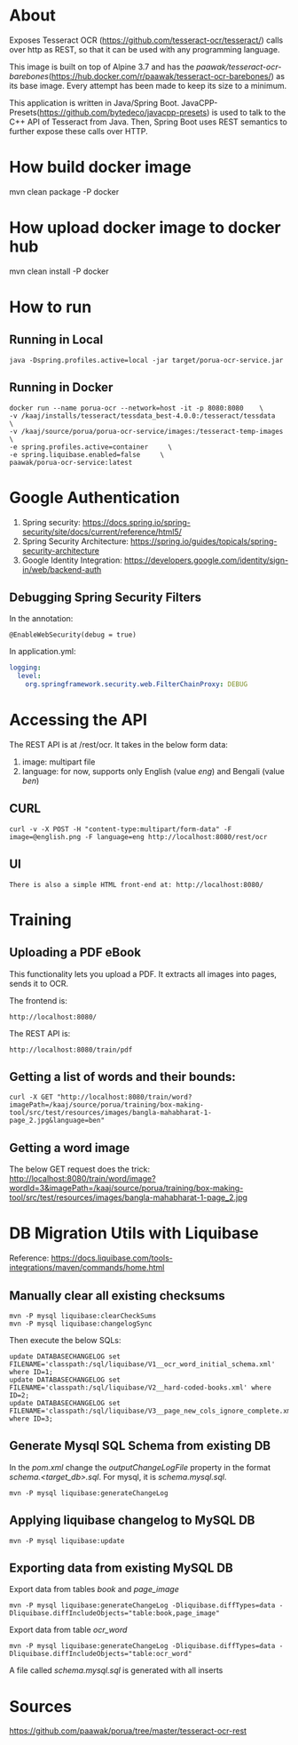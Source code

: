 # About

Exposes Tesseract OCR (https://github.com/tesseract-ocr/tesseract/) calls over http as REST, so that it can be used with any programming language.

This image is built on top of Alpine 3.7 and has the *paawak/tesseract-ocr-barebones*(https://hub.docker.com/r/paawak/tesseract-ocr-barebones/) as its base image. Every attempt has been made to keep its size to a minimum. 

This application is written in Java/Spring Boot. JavaCPP-Presets(https://github.com/bytedeco/javacpp-presets) is used to talk to the C++ API of Tesseract from Java. Then, Spring Boot uses REST semantics to further expose these calls over HTTP. 

# How build docker image

mvn clean package -P docker

# How upload docker image to docker hub

mvn clean install -P docker

# How to run

## Running in Local

    java -Dspring.profiles.active=local -jar target/porua-ocr-service.jar

## Running in Docker

    docker run --name porua-ocr --network=host -it -p 8080:8080    \
    -v /kaaj/installs/tesseract/tessdata_best-4.0.0:/tesseract/tessdata    \
    -v /kaaj/source/porua/porua-ocr-service/images:/tesseract-temp-images   \
    -e spring.profiles.active=container     \
    -e spring.liquibase.enabled=false     \
    paawak/porua-ocr-service:latest
    
# Google Authentication

1.  Spring security: <https://docs.spring.io/spring-security/site/docs/current/reference/html5/>
1.  Spring Security Architecture: <https://spring.io/guides/topicals/spring-security-architecture>    
1.  Google Identity Integration: <https://developers.google.com/identity/sign-in/web/backend-auth>

## Debugging Spring Security Filters

In the annotation:

    @EnableWebSecurity(debug = true)

In application.yml:
   
```yaml 
logging:
  level:    
    org.springframework.security.web.FilterChainProxy: DEBUG
```

# Accessing the API

The REST API is at /rest/ocr. It takes in the below form data:
1. image: multipart file
2. language: for now, supports only English (value *eng*) and Bengali (value *ben*) 

## CURL

	curl -v -X POST -H "content-type:multipart/form-data" -F image=@english.png -F language=eng http://localhost:8080/rest/ocr  

## UI

	There is also a simple HTML front-end at: http://localhost:8080/
	
# Training

## Uploading a PDF eBook
This functionality lets you upload a PDF. It extracts all images into pages, sends it to OCR.

The frontend is:

    http://localhost:8080/ 
    
The REST API is:
    
    http://localhost:8080/train/pdf 
    
## Getting a list of words and their bounds:

    curl -X GET "http://localhost:8080/train/word?imagePath=/kaaj/source/porua/training/box-making-tool/src/test/resources/images/bangla-mahabharat-1-page_2.jpg&language=ben"	

## Getting a word image

The below GET request does the trick:
<http://localhost:8080/train/word/image?wordId=3&imagePath=/kaaj/source/porua/training/box-making-tool/src/test/resources/images/bangla-mahabharat-1-page_2.jpg>	
    
# DB Migration Utils with Liquibase

Reference: <https://docs.liquibase.com/tools-integrations/maven/commands/home.html>

## Manually clear all existing checksums

    mvn -P mysql liquibase:clearCheckSums
    mvn -P mysql liquibase:changelogSync
    
Then execute the below SQLs:

    update DATABASECHANGELOG set FILENAME='classpath:/sql/liquibase/V1__ocr_word_initial_schema.xml' where ID=1;
    update DATABASECHANGELOG set FILENAME='classpath:/sql/liquibase/V2__hard-coded-books.xml' where ID=2;
    update DATABASECHANGELOG set FILENAME='classpath:/sql/liquibase/V3__page_new_cols_ignore_complete.xml' where ID=3;        

## Generate Mysql SQL Schema from existing DB

In the *pom.xml* change the *outputChangeLogFile* property in the format *schema.<target_db>.sql*. For mysql, it is *schema.mysql.sql*.

    mvn -P mysql liquibase:generateChangeLog   

## Applying liquibase changelog to MySQL DB

    mvn -P mysql liquibase:update    

## Exporting data from existing MySQL DB

Export data from tables *book* and *page_image*

    mvn -P mysql liquibase:generateChangeLog -Dliquibase.diffTypes=data -Dliquibase.diffIncludeObjects="table:book,page_image" 

Export data from table *ocr_word*

    mvn -P mysql liquibase:generateChangeLog -Dliquibase.diffTypes=data -Dliquibase.diffIncludeObjects="table:ocr_word" 
    
A file called *schema.mysql.sql* is generated with all inserts     
				
# Sources
		
<https://github.com/paawak/porua/tree/master/tesseract-ocr-rest>
